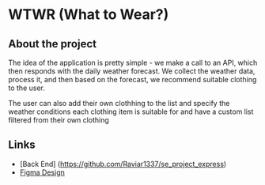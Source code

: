 # WTWR (What to Wear?)

## About the project

The idea of the application is pretty simple - we make a call to an API, which then responds with the daily weather forecast. We collect the weather data, process it, and then based on the forecast, we recommend suitable clothing to the user.

The user can also add their own clothhing to the list and specify the weather conditions each clothing item
is suitable for and have a custom list filtered from their own clothing

## Links

- [Back End] (https://github.com/Raviar1337/se_project_express)
- [Figma Design](https://www.figma.com/file/DTojSwldenF9UPKQZd6RRb/Sprint-10%3A-WTWR)

